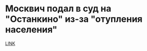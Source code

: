 #  Москвич подал в суд на "Останкино" из-за "отупления населения"



[LINK](https://varlamov.ru/2080868.html)